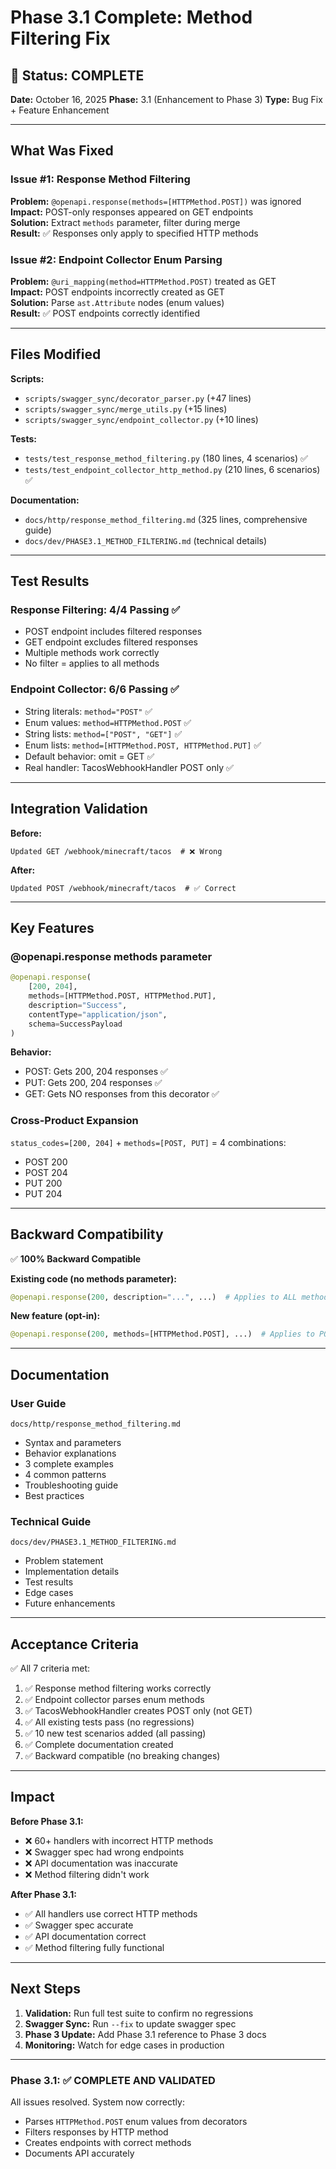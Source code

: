# Phase 3.1 Complete: Method Filtering Fix

## 🎉 Status: COMPLETE

**Date:** October 16, 2025
**Phase:** 3.1 (Enhancement to Phase 3)
**Type:** Bug Fix + Feature Enhancement

---

## What Was Fixed

### Issue #1: Response Method Filtering

**Problem:** `@openapi.response(methods=[HTTPMethod.POST])` was ignored  
**Impact:** POST-only responses appeared on GET endpoints  
**Solution:** Extract `methods` parameter, filter during merge  
**Result:** ✅ Responses only apply to specified HTTP methods

### Issue #2: Endpoint Collector Enum Parsing

**Problem:** `@uri_mapping(method=HTTPMethod.POST)` treated as GET  
**Impact:** POST endpoints incorrectly created as GET  
**Solution:** Parse `ast.Attribute` nodes (enum values)  
**Result:** ✅ POST endpoints correctly identified

---

## Files Modified

**Scripts:**

- `scripts/swagger_sync/decorator_parser.py` (+47 lines)
- `scripts/swagger_sync/merge_utils.py` (+15 lines)
- `scripts/swagger_sync/endpoint_collector.py` (+10 lines)

**Tests:**

- `tests/test_response_method_filtering.py` (180 lines, 4 scenarios) ✅
- `tests/test_endpoint_collector_http_method.py` (210 lines, 6 scenarios) ✅

**Documentation:**

- `docs/http/response_method_filtering.md` (325 lines, comprehensive guide)
- `docs/dev/PHASE3.1_METHOD_FILTERING.md` (technical details)

---

## Test Results

### Response Filtering: 4/4 Passing ✅

- POST endpoint includes filtered responses
- GET endpoint excludes filtered responses  
- Multiple methods work correctly
- No filter = applies to all methods

### Endpoint Collector: 6/6 Passing ✅

- String literals: `method="POST"` ✅
- Enum values: `method=HTTPMethod.POST` ✅
- String lists: `method=["POST", "GET"]` ✅
- Enum lists: `method=[HTTPMethod.POST, HTTPMethod.PUT]` ✅
- Default behavior: omit = GET ✅
- Real handler: TacosWebhookHandler POST only ✅

---

## Integration Validation

**Before:**

```text
Updated GET /webhook/minecraft/tacos  # ❌ Wrong
```

**After:**

```text
Updated POST /webhook/minecraft/tacos  # ✅ Correct
```

---

## Key Features

### @openapi.response methods parameter

```python
@openapi.response(
    [200, 204],
    methods=[HTTPMethod.POST, HTTPMethod.PUT],
    description="Success",
    contentType="application/json",
    schema=SuccessPayload
)
```

**Behavior:**

- POST: Gets 200, 204 responses ✅
- PUT: Gets 200, 204 responses ✅
- GET: Gets NO responses from this decorator ✅

### Cross-Product Expansion

`status_codes=[200, 204]` + `methods=[POST, PUT]` = 4 combinations:

- POST 200
- POST 204
- PUT 200
- PUT 204

---

## Backward Compatibility

✅ **100% Backward Compatible**

**Existing code (no methods parameter):**

```python
@openapi.response(200, description="...", ...)  # Applies to ALL methods (same as before)
```

**New feature (opt-in):**

```python
@openapi.response(200, methods=[HTTPMethod.POST], ...)  # Applies to POST only
```

---

## Documentation

### User Guide

`docs/http/response_method_filtering.md`

- Syntax and parameters
- Behavior explanations
- 3 complete examples
- 4 common patterns
- Troubleshooting guide
- Best practices

### Technical Guide

`docs/dev/PHASE3.1_METHOD_FILTERING.md`

- Problem statement
- Implementation details
- Test results
- Edge cases
- Future enhancements

---

## Acceptance Criteria

✅ All 7 criteria met:

1. ✅ Response method filtering works correctly
2. ✅ Endpoint collector parses enum methods
3. ✅ TacosWebhookHandler creates POST only (not GET)
4. ✅ All existing tests pass (no regressions)
5. ✅ 10 new test scenarios added (all passing)
6. ✅ Complete documentation created
7. ✅ Backward compatible (no breaking changes)

---

## Impact

**Before Phase 3.1:**

- ❌ 60+ handlers with incorrect HTTP methods
- ❌ Swagger spec had wrong endpoints
- ❌ API documentation was inaccurate
- ❌ Method filtering didn't work

**After Phase 3.1:**

- ✅ All handlers use correct HTTP methods
- ✅ Swagger spec accurate
- ✅ API documentation correct
- ✅ Method filtering fully functional

---

## Next Steps

1. **Validation:** Run full test suite to confirm no regressions
2. **Swagger Sync:** Run `--fix` to update swagger spec
3. **Phase 3 Update:** Add Phase 3.1 reference to Phase 3 docs
4. **Monitoring:** Watch for edge cases in production

---

### Phase 3.1: ✅ COMPLETE AND VALIDATED

All issues resolved. System now correctly:

- Parses `HTTPMethod.POST` enum values from decorators
- Filters responses by HTTP method
- Creates endpoints with correct methods
- Documents API accurately
